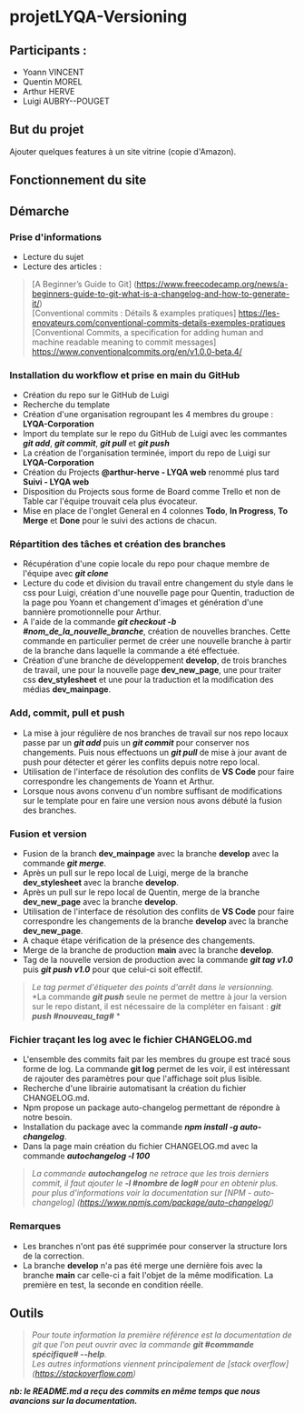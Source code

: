 # projetLYQA-Versioning

## Participants :
- Yoann VINCENT
- Quentin MOREL
- Arthur HERVE
- Luigi AUBRY--POUGET

## But du projet

Ajouter quelques features à un site vitrine (copie d'Amazon).

## Fonctionnement du site



## Démarche
### Prise d'informations
- Lecture du sujet
- Lecture des articles :  
> [A Beginner’s Guide to Git] (https://www.freecodecamp.org/news/a-beginners-guide-to-git-what-is-a-changelog-and-how-to-generate-it/)  
> [Conventional commits : Détails & examples pratiques] https://les-enovateurs.com/conventional-commits-details-exemples-pratiques  
> [Conventional Commits, a specification for adding human and machine readable meaning to commit messages] https://www.conventionalcommits.org/en/v1.0.0-beta.4/  
### Installation du workflow et prise en main du GitHub
- Création du repo sur le GitHub de Luigi
- Recherche du template
- Création d'une organisation regroupant les 4 membres du groupe : **LYQA-Corporation**
- Import du template sur le repo du GitHub de Luigi avec les commantes ***git add***, ***git commit***, ***git pull*** et ***git push***
- La création de l'organisation terminée, import du repo de Luigi sur **LYQA-Corporation**
- Création du Projects **@arthur-herve - LYQA web** renommé plus tard **Suivi - LYQA web**
- Disposition du Projects sous forme de Board comme Trello et non de Table car l'équipe trouvait cela plus évocateur.
- Mise en place de l'onglet General en 4 colonnes **Todo**, **In Progress**, **To Merge** et **Done** pour le suivi des actions de chacun.

### Répartition des tâches et création des branches
- Récupération d'une copie locale du repo pour chaque membre de l'équipe avec ***git clone***
- Lecture du code et division du travail entre changement du style dans le css pour Luigi, création d'une nouvelle page pour Quentin, traduction de la page pou Yoann et changement d'images et génération d'une bannière promotionnelle pour Arthur.
- A l'aide de la commande ***git checkout -b #nom_de_la_nouvelle_branche***, création de nouvelles branches. Cette commande en particulier permet de créer une nouvelle branche à partir de la branche dans laquelle la commande a été effectuée.
- Création d'une branche de développement **develop**, de trois branches de travail, une pour la nouvelle page **dev_new_page**, une pour traiter css **dev_stylesheet** et une pour la traduction et la modification des médias **dev_mainpage**.

### Add, commit, pull et push
- La mise à jour régulière de nos branches de travail sur nos repo locaux passe par un ***git add*** puis un ***git commit*** pour conserver nos changements. Puis nous effectuons un ***git pull*** de mise à jour avant de push pour détecter et gérer les conflits depuis notre repo local.
- Utilisation de l'interface de résolution des conflits de **VS Code** pour faire correspondre les changements de Yoann et Arthur.
- Lorsque nous avons convenu d'un nombre suffisant de modifications sur le template pour en faire une version nous avons débuté la fusion des branches.

### Fusion et version
- Fusion de la branch **dev_mainpage** avec la branche **develop** avec la commande ***git merge***.
- Après un pull sur le repo local de Luigi, merge de la branche **dev_stylesheet** avec la branche **develop**.
- Après un pull sur le repo local de Quentin, merge de la branche **dev_new_page** avec la branche **develop**.
- Utilisation de l'interface de résolution des conflits de **VS Code** pour faire correspondre les changements de la branche **develop** avec la branche **dev_new_page**.
- A chaque étape vérification de la présence des changements.
- Merge de la branche de production **main** avec la branche **develop**.
- Tag de la nouvelle version de production avec la commande ***git tag v1.0*** puis ***git push v1.0*** pour que celui-ci soit effectif.  
> *Le tag permet d'étiqueter des points d'arrêt dans le versionning.*  
> *La commande ***git push*** seule ne permet de mettre à jour la version sur le repo distant, il est nécessaire de la compléter en faisant : ***git push #nouveau_tag#*** *   

### Fichier traçant les log avec le fichier CHANGELOG.md
- L'ensemble des commits fait par les membres du groupe est tracé sous forme de log. La commande **git log** permet de les voir, il est intéressant de rajouter des paramètres pour que l'affichage soit plus lisible.
- Recherche d'une librairie automatisant la création du fichier CHANGELOG.md.
- Npm propose un package auto-changelog permettant de répondre à notre besoin.
- Installation du package avec la commande ***npm install -g auto-changelog***.
- Dans la page main création du fichier CHANGELOG.md avec la commande ***autochangelog -l 100***  
> *La commande ***autochangelog*** ne retrace que les trois derniers commit, il faut ajouter le ***-l #nombre de log#*** pour en obtenir plus. pour plus d'informations voir la documentation sur [NPM - auto-changelog] (https://www.npmjs.com/package/auto-changelog/)*

### Remarques
- Les branches n'ont pas été supprimée pour conserver la structure lors de la correction.
- La branche **develop** n'a pas été merge une dernière fois avec la branche **main** car celle-ci a fait l'objet de la même modification. La première en test, la seconde en condition réelle.
## Outils
> *Pour toute information la première référence est la documentation de git que l'on peut ouvrir avec la commande ***git #commande spécifique# --help***.*  
> *Les autres informations viennent principalement de [stack overflow] (https://stackoverflow.com)*



***nb: le README.md a reçu des commits en même temps que nous avancions sur la documentation.***